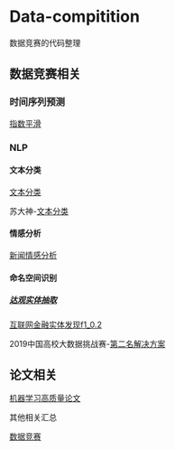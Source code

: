 # Data-compitition

数据竞赛的代码整理

## 数据竞赛相关

### 时间序列预测

[指数平滑](https://blog.csdn.net/weixin_39948381/article/details/96162342)

### NLP

#### 文本分类

[文本分类](https://mp.weixin.qq.com/s?__biz=MzU4OTczNTg2OQ==&mid=2247484449&idx=1&sn=4eae75dcc7d47d62c16a4e0cc1e59518&chksm=fdc9b6f3cabe3fe5e62d6760f0dc9fc75859212321c38cbf4d9b4071b5862f371f62b7c0f785&mpshare=1&scene=1&srcid=0903AxtumECbivEX0TUwIyPs&sharer_sharetime=1567476148147&sharer_shareid=6a43e65a2e0524e86003df5dd722af5f&key=b3176bc64ae00a44a46303dfdbea87df4a94d9c0ac13d5f78fd969fedc5c3f5213e2d6414667d41c7c87013ae42cb8d282a783e52a3a9b5646b45284b1c03e9af2c8b6043fff7755a21a79664450e5ca&ascene=1&devicetype=Windows+10&version=62060844&lang=zh_CN&pass_ticket=IE54dO3aw3d7Ke%2FYSCEPFsyS0VEDMhde%2B4s954C3lzDjv%2FaLQOlTcXoO7rOVU53d@)

苏大神-[文本分类](https://kexue.fm/archives/6736#%E6%96%87%E6%9C%AC%E5%88%86%E7%B1%BB)

#### 情感分析

[新闻情感分析](https://github.com/guoday/CCF-BDCI-Sentiment-Analysis-Baseline)

#### 命名空间识别

##### [达观实体抽取](https://github.com/lonePatient/train-bert-pytorch)

[互联网金融实体发现f1_0.2](https://github.com/searchlink/competition)



2019中国高校大数据挑战赛-[第二名解决方案](https://github.com/srtianxia/BDC2019_Rank2)

## 论文相关

[机器学习高质量论文](https://www.zhihu.com/question/31555786/answer/86671810)

其他相关汇总

[数据竞赛](https://github.com/apachecn/awesome-data-comp-solution)

